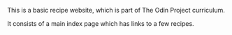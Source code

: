 This is a basic recipe website, which is part of The Odin Project curriculum.

It consists of a main index page which has links to a few recipes.